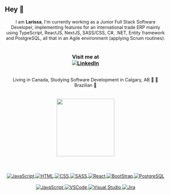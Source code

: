 ## Hey 🖖
<div align="center">
I am <b>Larissa</b>, I'm currently working as a Junior Full Stack Software Developer, implementing features for an international trade ERP mainly using TypeScript, ReactJS, NextJS, SASS/CSS, C#, .NET, Entity framework and PostgreSQL, all that in an Agile environment (applying Scrum routines).
<br>
<br>
  
### Visit me at<div align="center"> [![LinkedIn](https://img.shields.io/badge/LinkedIn-0077B5?style=for-the-badge&logo=linkedin&logoColor=white)](https://www.linkedin.com/in/larissa-borsari-95a713170/)</div>

</div>        
<br>
<div align="center">
Living in Canada, Studying Software Development in Calgary, AB 📍 🍁 <br>
Brazilian 📍</div>
<br>
<br>


<div align="center">
  <a href="https://github.com/larissaborsari">
  <img height="180em" src="https://github-readme-stats.vercel.app/api/top-langs/?username=larissaborsari&layout=compact&langs_count=7&theme=dracula"/>
</div>
  <br>
  <br>
  <br>

  <div align="center">
    <div><img align="center" alt="JavaScript" src="https://img.shields.io/badge/JavaScript-F7DF1E?style=for-the-badge&logo=javascript&logoColor=black">
    <img align="center" alt="HTML" src="https://img.shields.io/badge/HTML5-E34F26?style=for-the-badge&logo=html5&logoColor=white">
    <img align="center" alt="CSS" src="https://img.shields.io/badge/CSS3-1572B6?style=for-the-badge&logo=css3&logoColor=white">
    <img align="center" alt="SASS" src="https://img.shields.io/badge/Sass-CC6699?style=for-the-badge&logo=sass&logoColor=white">
    <img align="center" alt="React" src="https://img.shields.io/badge/React-20232A?style=for-the-badge&logo=react&logoColor=61DAFB">
    <img align="center" alt="BootStrap" src="https://img.shields.io/badge/Bootstrap-563D7C?style=for-the-badge&logo=bootstrap&logoColor=white">
    <img align="center" alt="PostgreSQL" src="https://img.shields.io/badge/PostgreSQL-316192?style=for-the-badge&logo=postgresql&logoColor=white"></div>
    <br><div><img align="center" alt="JavaScript" src="https://img.shields.io/badge/C%23-239120?style=for-the-badge&logo=c-sharp&logoColor=white">
    <img align="center" alt="VSCode" src="https://img.shields.io/badge/Visual_Studio_Code-0078D4?style=for-the-badge&logo=visual%20studio%20code&logoColor=white">
    <img align="center" alt="Visual Studio" src="https://img.shields.io/badge/Visual_Studio-5C2D91?style=for-the-badge&logo=visual%20studio&logoColor=white"> 
    <img align="center" alt="Jira" src="https://img.shields.io/badge/Jira-0052CC?style=for-the-badge&logo=Jira&logoColor=white"></div>
  </div>
